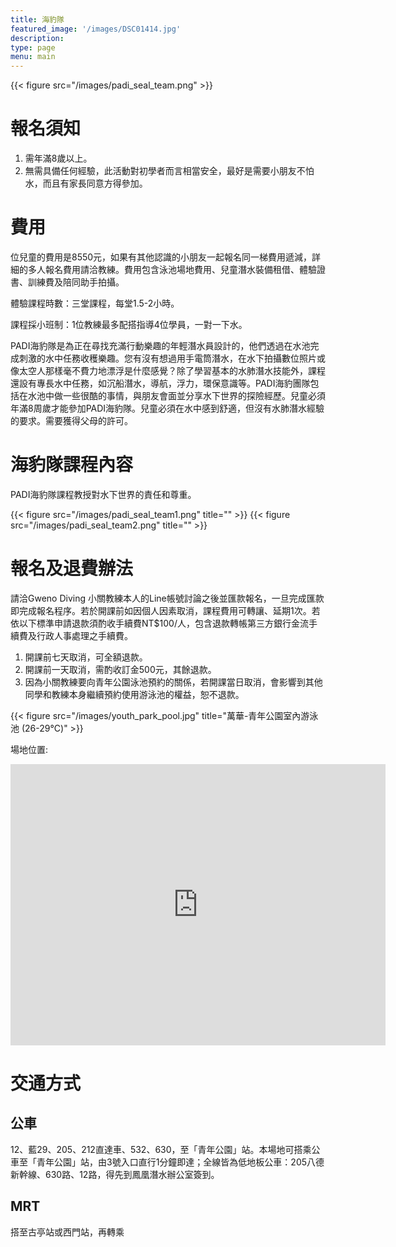 ```yaml
---
title: 海豹隊
featured_image: '/images/DSC01414.jpg'
description:
type: page
menu: main
---
```


{{< figure src="/images/padi_seal_team.png" >}}


# 報名須知

1. 需年滿8歲以上。
2. 無需具備任何經驗，此活動對初學者而言相當安全，最好是需要小朋友不怕水，而且有家長同意方得參加。

# 費用

位兒童的費用是8550元，如果有其他認識的小朋友一起報名同一梯費用遞減，詳細的多人報名費用請洽教練。費用包含泳池場地費用、兒童潛水裝備租借、體驗證書、訓練費及陪同助手拍攝。

體驗課程時數：三堂課程，每堂1.5-2小時。

課程採小班制：1位教練最多配搭指導4位學員，一對一下水。

PADI海豹隊是為正在尋找充滿行動樂趣的年輕潛水員設計的，他們透過在水池完成刺激的水中任務收穫樂趣。您有沒有想過用手電筒潛水，在水下拍攝數位照片或像太空人那樣毫不費力地漂浮是什麼感覺？除了學習基本的水肺潛水技能外，課程還設有專長水中任務，如沉船潛水，導航，浮力，環保意識等。PADI海豹團隊包括在水池中做一些很酷的事情，與朋友會面並分享水下世界的探險經歷。兒童必須年滿8周歲才能參加PADI海豹隊。兒童必須在水中感到舒適，但沒有水肺潛水經驗的要求。需要獲得父母的許可。

# 海豹隊課程內容

PADI海豹隊課程教授對水下世界的責任和尊重。

{{< figure src="/images/padi_seal_team1.png" title="" >}}
{{< figure src="/images/padi_seal_team2.png" title="" >}}

# 報名及退費辦法

請洽Gweno Diving 小關教練本人的Line帳號討論之後並匯款報名，一旦完成匯款即完成報名程序。若於開課前如因個人因素取消，課程費用可轉讓、延期1次。若依以下標準申請退款須酌收手續費NT$100/人，包含退款轉帳第三方銀行金流手續費及行政人事處理之手續費。

1. 開課前七天取消，可全額退款。
2. 開課前一天取消，需酌收訂金500元，其餘退款。
3. 因為小關教練要向青年公園泳池預約的關係，若開課當日取消，會影響到其他同學和教練本身繼續預約使用游泳池的權益，恕不退款。

{{< figure src="/images/youth_park_pool.jpg" title="萬華-青年公園室內游泳池 (26-29°C)" >}}

場地位置:
<iframe src="https://www.google.com/maps/embed?pb=!1m14!1m8!1m3!1d3615.324776478465!2d121.50715999999998!3d25.02305!3m2!1i1024!2i768!4f13.1!3m3!1m2!1s0x3442a9b9197b1849%3A0x6546dc5265d69d0f!2sNo.%20199%2C%20Shuiyuan%20Rd%2C%20Wanhua%20District%2C%20Taipei%20City%2C%20Taiwan%20108!5e0!3m2!1sen!2sus!4v1719365989823!5m2!1sen!2sus" width="600" height="450" style="border:0;" allowfullscreen="" loading="lazy" referrerpolicy="no-referrer-when-downgrade"></iframe>

# 交通方式

## 公車

12、藍29、205、212直達車、532、630，至「青年公園」站。本場地可搭乘公車至「青年公園」站，由3號入口直行1分鐘即達；全線皆為低地板公車：205八德新幹線、630路、12路，得先到鳳凰潛水辦公室簽到。

## MRT

搭至古亭站或西門站，再轉乘
